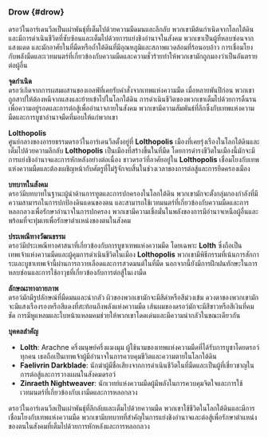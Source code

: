 ### **Drow** {#drow}

ดรอว์ในอาร์เดนวีลเป็นเผ่าพันธุ์ที่เต็มไปด้วยความมืดมนและลึกลับ พวกเขามีต้นกำเนิดจากโลกใต้ดินและมีการดำเนินชีวิตที่ซับซ้อนและเต็มไปด้วยการแย่งชิงอำนาจในสังคม พวกเขาเป็นผู้ที่หลบซ่อนจากแสงแดด และมักอาศัยในที่มืดหรือถ้ำใต้ดินที่มีอุณหภูมิและสภาพแวดล้อมที่ร้อนอบอ้าว การเชื่อมโยงกับพลังมืดและเวทมนตร์ที่เกี่ยวข้องกับความมืดและความชั่วร้ายทำให้พวกเขามักถูกมองว่าเป็นอันตรายต่อผู้อื่น

**จุดกำเนิด**  
ดรอว์เกิดจากการผสมผสานของเอลฟ์ที่เคยรับคำสั่งจากเทพแห่งความมืด เมื่อหลายพันปีก่อน พวกเขาถูกสาปให้ต้องหนีจากแสงและย้ายเข้าไปในโลกใต้ดิน การดำเนินชีวิตของพวกเขาเต็มไปด้วยการดิ้นรนเพื่อความอยู่รอดและการต่อสู้เพื่ออำนาจภายในสังคม พวกเขามีความสัมพันธ์ที่ลึกซึ้งกับเทพแห่งความมืดและการบูชาอำนาจมืดที่มอบให้แก่พวกเขา

**Lolthopolis**  
ศูนย์กลางของอารยธรรมดรอว์ในอาร์เดนวีลตั้งอยู่ที่ **Lolthopolis** เมืองที่เคยรุ่งเรืองในโลกใต้ดินและเต็มไปด้วยความลึกลับ **Lolthopolis** เป็นเมืองที่สร้างขึ้นในที่มืด โดยการดำรงชีวิตในเมืองนี้มักจะมีการแย่งชิงอำนาจและการหักหลังอย่างต่อเนื่อง ชาวดรอว์ที่อาศัยอยู่ใน **Lolthopolis** เชื่อมโยงกับเทพแห่งความมืดและต้องเผชิญหน้ากับศัตรูที่ไม่รู้จักจบสิ้นในช่วงเวลาของการต่อสู้และการยึดครองเมือง

**บทบาทในสังคม**  
ดรอว์มีบทบาทในฐานะผู้นำด้านการทูตและการปกครองในโลกใต้ดิน พวกเขามักจะตั้งกลุ่มกองกำลังที่มีความสามารถในการปกป้องดินแดนของตน และสามารถใช้เวทมนตร์ที่เกี่ยวข้องกับความมืดและการหลอกลวงเพื่อรักษาอำนาจในการปกครอง พวกเขามีความเชื่อมั่นในพลังของการมีอำนาจเหนือผู้อื่นและพร้อมที่จะทุ่มเทเพื่อรักษาตำแหน่งของตนในสังคม

**ประเพณีทางวัฒนธรรม**  
ดรอว์มีประเพณีทางศาสนาที่เกี่ยวข้องกับการบูชาเทพแห่งความมืด โดยเฉพาะ **Lolth** ซึ่งถือเป็นเทพเจ้าแห่งความมืดและผู้คุมการดำเนินชีวิตในเมือง **Lolthopolis** พวกเขามีพิธีกรรมที่เน้นการสักการะและบูชาเทพเจ้านี้ผ่านการถวายเลือดและการสวดมนต์ในที่มืด นอกจากนี้ยังมีการฝึกฝนทักษะในการหลบซ่อนและการใช้อาวุธที่เกี่ยวข้องกับการต่อสู้ในเงามืด

**ลักษณะทางกายภาพ**  
ดรอว์มักมีรูปลักษณ์ที่มืดมนและน่ากลัว ผิวของพวกเขามักจะมีสีดำหรือสีม่วงเข้ม ดวงตาของพวกเขามักจะมีแสงเรืองรองหรือสีแดงที่สะท้อนถึงพลังแห่งความมืด เส้นผมของดรอว์มักจะมีสีขาวหรือสีเงินที่คมชัด การมีหูแหลมและใบหน้าแหลมคมช่วยให้พวกเขาโดดเด่นและมีความน่ากลัวในขณะเดียวกัน

**บุคคลสำคัญ**

* **Lolth**: Arachne ครึ่งมนุษย์ครึ่งแมงมุม ผู้ใช้นามของเทพแห่งความมืดที่ได้รับการบูชาโดยดรอว์ทุกคน เธอถือเป็นเทพเจ้าผู้มีอำนาจในการควบคุมชีวิตและความตายในโลกใต้ดิน  
* **Faelivrin Darkblade**: นักฆ่าผู้มีชื่อเสียงจากการดำเนินชีวิตในที่มืดและเป็นผู้ที่เชี่ยวชาญในการต่อสู้และการวางแผนในสังคมดรอว์  
* **Zinraeth Nightweaver**: นักเวทย์แห่งความมืดผู้มีพลังในการควบคุมจิตใจและการใช้เวทมนตร์ที่เกี่ยวข้องกับเงามืดและการหลอกลวง

ดรอว์ในอาร์เดนวีลเป็นเผ่าพันธุ์ที่ลึกลับและเต็มไปด้วยความมืด พวกเขาใช้ชีวิตในโลกใต้ดินและมีการเชื่อมโยงกับเทพแห่งความมืด พวกเขามีบทบาทที่สำคัญในการแย่งชิงอำนาจและต่อสู้เพื่อรักษาตำแหน่งของตนในสังคมที่เต็มไปด้วยการหักหลังและการหลอกลวง